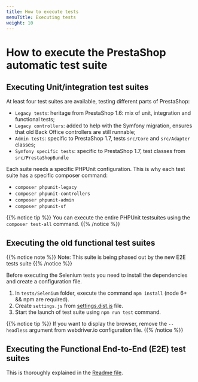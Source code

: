 ```yaml
---
title: How to execute tests
menuTitle: Executing tests
weight: 10
---
```


# How to execute the PrestaShop automatic test suite

## Executing Unit/integration test suites

At least four test suites are available, testing different parts of PrestaShop:

* `Legacy tests`: heritage from PrestaShop 1.6: mix of unit, integration and functional tests;
* `Legacy controllers`: added to help with the Symfony migration, ensures that old Back Office controllers are still runnable;
* `Admin tests`: specific to PrestaShop 1.7, tests `src/Core` and `src/Adapter` classes;
* `Symfony specific tests`: specific to PrestaShop 1.7, test classes from `src/PrestaShopBundle`

Each suite needs a specific PHPUnit configuration. This is why each test suite has a specific composer command:

* `composer phpunit-legacy`
* `composer phpunit-controllers`
* `composer phpunit-admin`
* `composer phpunit-sf`

{{% notice tip %}}
You can execute the entire PHPUnit testsuites using the `composer test-all` command.
{{% /notice %}}

## Executing the old functional test suites

{{% notice note %}}
Note: This suite is being phased out by the new E2E tests suite
{{% /notice %}}

Before executing the Selenium tests you need to install the dependencies and create a configuration file.

1. In `tests/Selenium` folder, execute the command `npm install` (node 6+ && npm are required).
2. Create `settings.js` from [settings.dist.js](https://github.com/PrestaShop/PrestaShop/blob/develop/tests/Selenium/settings.dist.js) file.
3. Start the launch of test suite using `npm run test` command.

{{% notice tip %}}
If you want to display the browser, remove the `--headless` argument from webdriver.io configuration file.
{{% /notice %}}

## Executing the Functional End-to-End (E2E) test suites

This is thoroughly explained in the [Readme file](https://github.com/PrestaShop/PrestaShop/blob/develop/tests/E2E/README.md).
